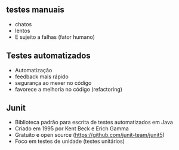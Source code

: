 ## testes manuais
- chatos
- lentos
- E sujeito a falhas (fator humano)

## Testes automatizados
- Automatização
- feedback mais rápido
- segurança ao mexer no código
- favorece a melhoria no código (refactoring)

## Junit
- Biblioteca padrão para escrita de testes automatizados em Java
- Criado em 1995 por Kent Beck e Erich Gamma
- Gratuito e open source (https://github.com/junit-team/junit5)
- Foco em testes de unidade (testes unitários)
